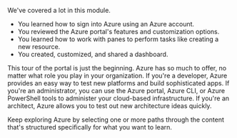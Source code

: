 We've covered a lot in this module.

- You learned how to sign into Azure using an Azure account.
- You reviewed the Azure portal's features and customization options.
- You learned how to work with panes to perform tasks like creating a new resource.
- You created, customized, and shared a dashboard.

This tour of the portal is just the beginning. Azure has so much to offer, no matter what role you play in your organization. If you're a developer, Azure provides an easy way to test new platforms and build sophisticated apps. If you're an administrator, you can use the Azure portal, Azure CLI, or Azure PowerShell tools to administer your cloud-based infrastructure. If you're an architect, Azure allows you to test out new architecture ideas quickly.

Keep exploring Azure by selecting one or more paths through the content that's structured specifically for what you want to learn.
